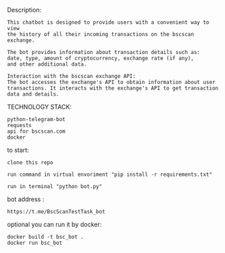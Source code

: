 Description:

    This chatbot is designed to provide users with a convenient way to view 
    the history of all their incoming transactions on the bscscan exchange.
    
    The bot provides information about transaction details such as:
    date, type, amount of cryptocurrency, exchange rate (if any), 
    and other additional data.
    
    Interaction with the bscscan exchange API:
    The bot accesses the exchange's API to obtain information about user 
    transactions. It interacts with the exchange's API to get transaction 
    data and details.

TECHNOLOGY STACK:

    python-telegram-bot
    requests
    api for bscscan.com
    docker

to start:

    clone this repo
    
    run command in virtual envoriment "pip install -r requirements.txt"
    
    run in terminal "python bot.py"

bot address :

    https://t.me/BscScanTestTask_bot

optional you can run it by docker:

    docker build -t bsc_bot .
    docker run bsc_bot
